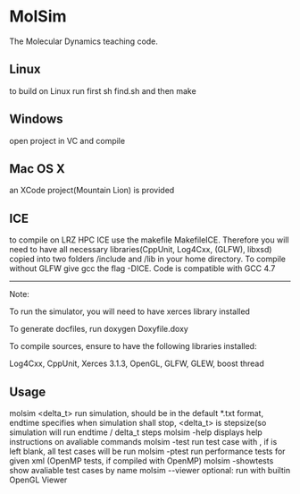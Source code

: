 MolSim
======

The Molecular Dynamics teaching code.


Linux
-----

to build on Linux run first sh find.sh 
and then make


Windows
-------

open project in VC and compile


Mac OS X
--------

an XCode project(Mountain Lion) is provided

ICE
--------

to compile on LRZ HPC ICE use the makefile MakefileICE. Therefore you will need to have all necessary libraries(CppUnit, Log4Cxx, (GLFW), libxsd) copied into two folders /include and /lib in your home directory. To compile without GLFW give gcc the flag -DICE. Code is compatible with GCC 4.7

-------
Note:

To run the simulator, you will need to have xerces library installed

To generate docfiles, run doxygen Doxyfile.doxy

To compile sources, ensure to have the following libraries installed: 

Log4Cxx, CppUnit, Xerces 3.1.3, OpenGL, GLFW, GLEW, boost thread


Usage
-------

molsim <file> <endtime> <delta_t>	run simulation, <file> should be in the default *.txt format, endtime specifies when simulation shall stop, <delta_t> is stepsize(so simulation will run endtime / delta_t steps
molsim -help				displays help instructions on avaliable commands
molsim -test <name>			run test case with <name>, if <name> is left blank, all test cases will be run
molsim -ptest <file>			run performance tests for given xml <file> (OpenMP tests, if compiled with OpenMP)
molsim -showtests			show avaliable test cases by name
molsim --viewer				optional: run with builtin OpenGL Viewer
